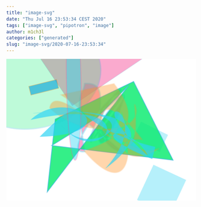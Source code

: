 ```yaml
---
title: "image-svg"
date: "Thu Jul 16 23:53:34 CEST 2020"
tags: ["image-svg", "pipotron", "image"]
author: m1ch3l
categories: ["generated"]
slug: "image-svg/2020-07-16-23:53:34"
---
```


![](image.svg)
